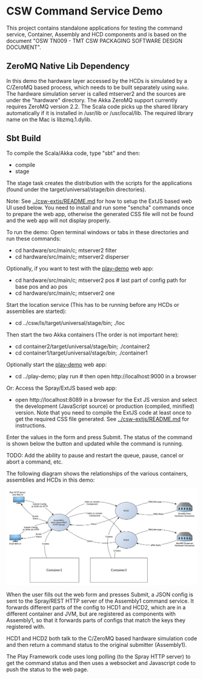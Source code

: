 CSW Command Service Demo
========================

This project contains standalone applications for testing the command service, 
Container, Assembly and HCD components and is based on
the document "OSW TN009 - TMT CSW PACKAGING SOFTWARE DESIGN DOCUMENT".

ZeroMQ Native Lib Dependency
----------------------------

In this demo the hardware layer accessed by the HCDs is simulated by a
C/ZeroMQ based process, which needs to be built separately using `make`.
The hardware simulation server is called mtserver2 and the sources are under the "hardware" directory.
The Akka ZeroMQ support currently requires ZeroMQ version 2.2.
The Scala code picks up the shared library automatically if it is installed in /usr/lib or /usr/local/lib.
The required library name on the Mac is libzmq.1.dylib.

Sbt Build
---------

To compile the Scala/Akka code, type "sbt" and then:

* compile
* stage

The stage task creates the distribution with the scripts for the applications
(found under the target/universal/stage/bin directories).

Note: See <a href="../csw-extjs/README.md">../csw-extjs/README.md</a> for how to setup the ExtJS
based web UI used below. You need to install and run some "sencha" commands once to prepare the web app, otherwise
the generated CSS file will not be found and the web app will not display properly.

To run the demo: Open terminal windows or tabs in these directories and run these commands:

* cd hardware/src/main/c; mtserver2 filter
* cd hardware/src/main/c; mtserver2 disperser

Optionally, if you want to test with the 
<a href="../play-demo/README.md">play-demo</a> web app:

* cd hardware/src/main/c; mtserver2 pos    # last part of config path for base pos and ao pos
* cd hardware/src/main/c; mtserver2 one

Start the location service (This has to be running before any HCDs or assemblies are started):

* cd ../csw/ls/target/universal/stage/bin; ./loc

Then start the two Akka containers (The order is not important here):

* cd container2/target/universal/stage/bin; ./container2
* cd container1/target/universal/stage/bin; ./container1

Optionally start the <a href="../play-demo/README.md">play-demo</a> web app:

* cd ../play-demo; play run            # then open http://localhost:9000 in a browser

Or: Access the Spray/ExtJS based web app:

* open http://localhost:8089 in a browser for the Ext JS version and select the development
(JavaScript source) or production (compiled, minified) version. Note that you need to
compile the ExtJS code at least once to get the required CSS file generated.
See <a href="../csw-extjs/README.md">../csw-extjs/README.md</a> for instructions.

Enter the values in the form and press Submit. The status of the command is shown below the button and updated
while the command is running.

TODO: Add the ability to pause and restart the queue, pause, cancel or abort a command, etc.

The following diagram shows the relationships of the various containers, assemblies and HCDs in this demo:

![PkgTest diagram](doc/PkgTest.jpg)

When the user fills out the web form and presses Submit, a JSON config is sent to the Spray/REST HTTP server
of the Assembly1 command service. It forwards different parts of the config to HCD1 and HCD2, which are in
a different container and JVM, but are registered as components with Assembly1, so that it forwards parts of
configs that match the keys they registered with.

HCD1 and HCD2 both talk to the C/ZeroMQ based hardware simulation code and then return a command status to the
original submitter (Assembly1).

The Play Framework code uses long polling (to the Spray HTTP server) to get the command status and then
uses a websocket and Javascript code to push the status to the web page.


